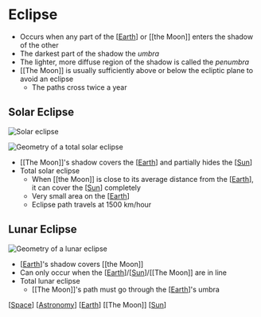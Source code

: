# Eclipse

- Occurs when any part of the [[Earth]] or [[the Moon]] enters the shadow of the other
- The darkest part of the shadow the _umbra_
- The lighter, more diffuse region of the shadow is called the _penumbra_
- [[The Moon]] is usually sufficiently above or below the ecliptic plane to avoid an eclipse
  - The paths cross twice a year

## Solar Eclipse

![Solar eclipse](/assets/second-brain/2020-09-27-08-03-35.png)

![Geometry of a total solar eclipse](/assets/second-brain/2020-09-27-08-31-27.png)

- [[The Moon]]'s shadow covers the [[Earth]] and partially hides the [[Sun]]
- Total solar eclipse
  - When [[the Moon]] is close to its average distance from the [[Earth]], it can cover the [[Sun]] completely
  - Very small area on the [[Earth]]
  - Eclipse path travels at 1500 km/hour

## Lunar Eclipse

![Geometry of a lunar eclipse](/assets/second-brain/2020-09-27-08-32-01.png)

- [[Earth]]'s shadow covers [[the Moon]]
- Can only occur when the [[Earth]]/[[Sun]]/[[The Moon]] are in line
- Total lunar eclipse
  - [[The Moon]]'s path must go through the [[Earth]]'s umbra

[[Space]] [[Astronomy]] [[Earth]] [[The Moon]] [[Sun]]

[//begin]: # "Autogenerated link references for markdown compatibility"
[earth]: earth "Earth 🜨"
[the-moon]: the-moon "The Moon"
[sun]: sun "Sun"
[space]: space "Space"
[astronomy]: astronomy "Astronomy"
[//end]: # "Autogenerated link references"